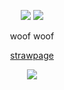 <p align="center">
</p>

</p>
<p align="center">
<img src="https://files.catbox.moe/60gmjq.png"/>
<img src="https://files.catbox.moe/rboibz.png"/>
</p>
<div align="center">
woof woof
</p>
<div align="center">
  
[strawpage](https://airii707.straw.page) 


![](https://komarev.com/ghpvc/?username=airii707&color=393939&style=flat-square&label=ꔫ)
